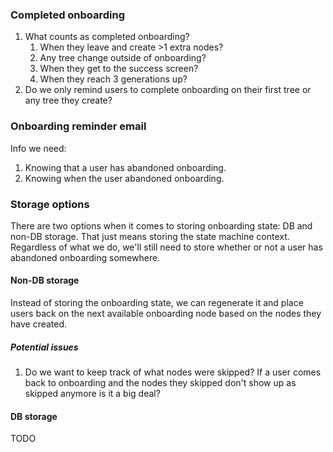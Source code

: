### Completed onboarding
1. What counts as completed onboarding?
    1. When they leave and create >1 extra nodes?
    2. Any tree change outside of onboarding?
    3. When they get to the success screen?
    4. When they reach 3 generations up?
2. Do we only remind users to complete onboarding on their first tree or any tree they create?
### Onboarding reminder email
Info we need:
1. Knowing that a user has abandoned onboarding.
2. Knowing when the user abandoned onboarding.
### Storage options
There are two options when it comes to storing onboarding state: DB and non-DB storage. That just means storing the state machine context. Regardless of what we do, we'll still need to store whether or not a user has abandoned onboarding somewhere.
#### Non-DB storage
Instead of storing the onboarding state, we can regenerate it and place users back on the next available onboarding node based on the nodes they have created.
##### Potential issues
1. Do we want to keep track of what nodes were skipped? If a user comes back to onboarding and the nodes they skipped don't show up as skipped anymore is it a big deal?
#### DB storage
TODO